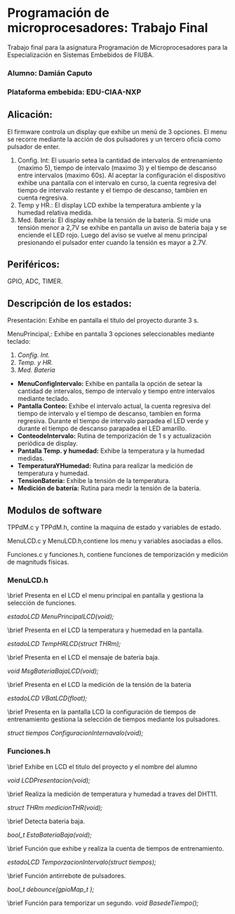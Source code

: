 # Programación de microprocesadores: Trabajo Final
Trabajo final para la asignatura Programación de Microprocesadores para la Especialización en Sistemas Embebidos de FIUBA.

### Alumno: Damián Caputo
### Plataforma embebida: EDU-CIAA-NXP
## Alicación:
El firmware controla un display que exhibe un menú de 3 opciones. El menu se recorre mediante la acción de dos pulsadores y un tercero oficia como pulsador de enter.
1. Config. Int: El usuario setea la cantidad de intervalos de entrenamiento (maximo 5), tiempo de intervalo (maximo 3) y el tiempo de descanso entre intervalos (maximo 60s).
Al aceptar la configuración el dispositivo exhibe una pantalla con el intervalo en curso, la cuenta regresiva del tiempo de intervalo restante y el tiempo de descanso,
tambien en cuenta regresiva.
2. Temp y HR.: El display LCD exhibe la temperatura ambiente y la humedad relativa medida.
3. Med. Bateria: El display exhibe la tensión de la batería. Si mide una tensión menor a 2,7V se exhibe en pantalla un aviso de bateria baja y se enciende el LED rojo.
Luego del aviso se vuelve al menu principal presionando el pulsador enter cuando la tensión es mayor a 2.7V.

## Periféricos:
GPIO, ADC, TIMER.

## Descripción de los estados:
Presentación: Exhibe en pantalla el título del proyecto durante 3 s.

MenuPrincipal,: Exhibe en pantalla 3 opciones seleccionables mediante teclado:
1. *Config. Int.*
2. *Temp. y HR.*
3. *Med. Bateria*

- **MenuConfigIntervalo:** Exhibe en pantalla la opción de setear la cantidad de intervalos, tiempo de intervalo y tiempo entre intervalos mediante teclado.
- **Pantalla Conteo:** Exhibe el intervalo actual, la cuenta regresiva del tiempo de intervalo y el tiempo de descanso, tambien en forma regresiva. Durante el tiempo de intervalo parpadea el LED verde y durante el tiempo de descanso parapadea el LED amarillo.
- **ConteodeIntervalo:** Rutina de temporización de 1 s y actualización periódica de display.
- **Pantalla Temp. y humedad:** Exhibe la temperatura y la humedad medidas.
- **TemperaturaYHumedad:** Rutina para realizar la medición de temperatura y humedad.
- **TensionBateria:** Exhibe la tensión de la temperatura.
- **Medición de  batería:** Rutina para medir la tensión de la batería.

## Modulos de software
TPPdM.c y TPPdM.h, contine la maquina de estado y variables de estado.

MenuLCD.c y MenuLCD.h,contiene los menu y variables asociadas a ellos.

Funciones.c y funciones.h, contiene funciones de temporización y medición de magnituds físicas.

### MenuLCD.h

\brief Presenta en el LCD el menu principal en pantalla y gestiona la selección de funciones.

*estadoLCD MenuPrincipalLCD(void);*


\brief Presenta en el LCD la temperatura y huemedad en la pantalla.

*estadoLCD TempHRLCD(struct THRm);*


\brief Presenta en el LCD el mensaje de bateria baja.

*void MsgBateriaBajaLCD(void);*


\brief Presenta en el LCD la medición de la tensión de la bateria
 
*estadoLCD VBatLCD(float);*


\brief Presenta en la pantalla LCD la configuración de tiempos de entrenamiento gestiona la selección de tiempos mediante los pulsadores.

*struct tiempos ConfiguracionInternavalo(void);*


### Funciones.h

\brief Exhibe en LCD el titulo del proyecto y el nombre del alumno

*void LCDPresentacion(void);*


\brief Realiza la medición de temperatura y humedad a traves del DHT11.

*struct THRm medicionTHR(void);*


\brief Detecta bateria baja.

*bool_t EstaBateriaBaja(void);*


\brief Función que exhibe y realiza la cuenta de tiempos de entrenamiento.

*estadoLCD TemporzacionIntervalo(struct tiempos);*


\brief Función antirrebote de pulsadores.

*bool_t debounce(gpioMap_t );*

\brief Función para temporizar un segundo.
*void BasedeTiempo();*
